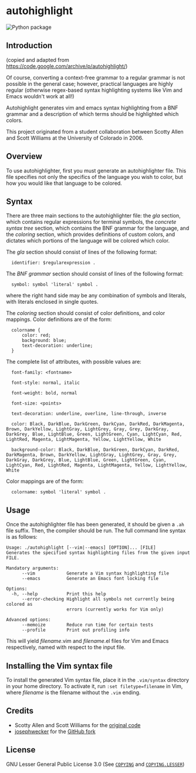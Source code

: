 # autohighlight

![Python package](https://github.com/zoonfafer/autohighlight/workflows/Python%20package/badge.svg)


## Introduction

(copied and adapted from https://code.google.com/archive/p/autohighlight/)

Of course, converting a context-free grammar to a regular grammar is not
possible in the general case; however, practical languages are highly regular
(otherwise regex-based syntax highlighting systems like Vim and Emacs wouldn't
work at all!)

Autohighlight generates vim and emacs syntax highlighting from a BNF grammar
and a description of which terms should be highlighted which colors.

This project originated from a student collaboration between Scotty Allen and
Scott Williams at the University of Colorado in 2006.

## Overview

To use autohighlighter, first you must generate an autohighlighter file.
This file specifies not only the specifics of the language you wish to color,
but how you would like that language to be colored.

## Syntax

There are three main sections to the autohighlighter file: the _gla_ section,
which contains regular expressions for terminal symbols, the _concrete syntax
tree_ section, which contains the BNF grammar for the language, and the
_coloring_ section, which provides definitions of custom colors, and dictates
which portions of the language will be colored which color.

The _gla_ section should consist of lines of the following format:

```autohighlight
  identifier: $regularexpression .
```

The _BNF grammar_ section should consist of lines of the following format:

```autohighlight
  symbol: symbol 'literal' symbol .
```

where the right hand side may be any combination of symbols and literals, with
literals enclosed in single quotes.

The _coloring_ section should consist of color definitions, and color
mappings.  Color definitions are of the form:

```autohighlight
  colorname {
      color: red;
      background: blue;
      text-decoration: underline;
  }
```

The complete list of attributes, with possible values are:

```autohighlight
  font-family: <fontname>
```

```autohighlight
  font-style: normal, italic
```

```autohighlight
  font-weight: bold, normal
```

```autohighlight
  font-size: <points>
```

```autohighlight
  text-decoration: underline, overline, line-through, inverse
```

```autohighlight
  color: Black, DarkBlue, DarkGreen, DarkCyan, DarkRed, DarkMagenta, Brown, DarkYellow, LightGray, LightGrey, Gray, Grey, DarkGray, DarkGrey, Blue, LightBlue, Green, LightGreen, Cyan, LightCyan, Red, LightRed, Magenta, LightMagenta, Yellow, LightYellow, White
```

```autohighlight
  background-color: Black, DarkBlue, DarkGreen, DarkCyan, DarkRed, DarkMagenta, Brown, DarkYellow, LightGray, LightGrey, Gray, Grey, DarkGray, DarkGrey, Blue, LightBlue, Green, LightGreen, Cyan, LightCyan, Red, LightRed, Magenta, LightMagenta, Yellow, LightYellow, White
```

Color mappings are of the form:

```
  colorname: symbol 'literal' symbol .
```


## Usage

Once the autohighlighter file has been generated, it should be given a `.ah`
file suffix.  Then, the compiler should be run.  The full command line syntax
is as follows:

```
Usage: ./autohighlight [--vim|--emacs] [OPTION]... [FILE]
Generates the specified syntax highlighting files from the given input FILE.

Mandatory arguments:
      --vim            Generate a Vim syntax highlighting file
      --emacs          Generate an Emacs font locking file

Options:
  -h, --help           Print this help
      --error-checking Highlight all symbols not currently being colored as
                       errors (currently works for Vim only)

Advanced options:
      --memoize        Reduce run time for certain tests
      --profile        Print out profiling info
```

This will yield _filename_.vim and _filename_.el files for Vim and Emacs
respectively, named with respect to the input file.

## Installing the Vim syntax file

To install the generated Vim syntax file, place it in the `.vim/syntax`
directory in your home directory.  To activate it, run `:set filetype=filename`
in Vim, where _filename_ is the filename without the `.vim` ending.

## Credits

* Scotty Allen and Scott Williams for the [original code](https://code.google.com/p/autohighlight)
* [josephwecker](https://github.com/josephwecker) for the [GitHub fork](https://github.com/josephwecker/autohighlight)

## License

GNU Lesser General Public License 3.0 (See [`COPYING`](./COPYING) and
[`COPYING.LESSER`](./COPYING.LESSER))
